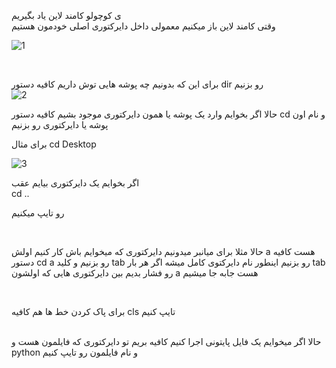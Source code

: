 ی کوچولو کامند لاین یاد بگیریم
<br/>
وقتی کامند لاین باز میکنیم معمولی داخل دایرکتوری اصلی خودمون هستیم
<br/>

![1](https://user-images.githubusercontent.com/102425717/187941805-72d39f37-8ad6-46ce-8007-4f619c1c942a.JPG)

<br/>

برای این که بدونیم چه پوشه هایی توش داریم کافیه دستور dir رو بزنیم
<br/>
![2](https://user-images.githubusercontent.com/102425717/187942236-9e90a561-4d5e-4c2d-b0ef-3e898956471c.JPG)
<br/>

حالا اگر بخوایم وارد یک پوشه یا همون دایرکتوری موجود بشیم کافیه دستور cd و نام اون پوشه یا دایرکتوری رو بزنیم
<br/>

برای مثال   cd Desktop
<br/>


![3](https://user-images.githubusercontent.com/102425717/187943544-57d4f7ad-16e7-484c-b1d7-898d87322672.JPG)
<br/>


اگر بخوایم یک دایرکتوری بیایم عقب 
<br/>
cd ..
<br/>


رو تایپ میکنیم

<br/>


حالا مثلا برای میانبر میدونیم دایرکتوری که میخوایم باش کار کنیم اولش a هست کافیه دستور cd a رو بزنیم و کلید tab رو بزنیم اینطور نام دایرکتوی کامل میشه اگر هر بار tab رو فشار بدیم بین دایرکتوری هایی که اولشون a هست جابه جا میشیم

<br/>

برای پاک کردن خط ها هم کافیه cls تایپ کنیم

<br/>
حالا اگر میخوایم یک فایل پایتونی اجرا کنیم کافیه بریم تو دایرکتوری که فایلمون هست و python و نام فایلمون رو تایپ کنیم
